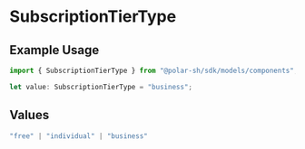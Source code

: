 # SubscriptionTierType

## Example Usage

```typescript
import { SubscriptionTierType } from "@polar-sh/sdk/models/components";

let value: SubscriptionTierType = "business";
```

## Values

```typescript
"free" | "individual" | "business"
```